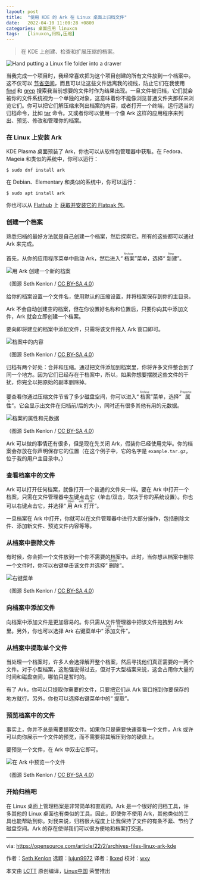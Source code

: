 ```yaml
---
layout: post
title:	"使用 KDE 的 Ark 在 Linux 桌面上归档文件"
date:	2022-04-10 11:00:28 +0800 
categories:	桌面应用 linuxcn 
tags:	[linuxcn,归档,压缩]
---
```




> 
> 在 KDE 上创建、检查和扩展压缩的档案。
> 
> 
> 


![](/Asserts/Images/album/202204/10/110019yfqsy4hel2jqhs8h.jpg "Hand putting a Linux file folder into a drawer")


当我完成一个项目时，我经常喜欢把为这个项目创建的所有文件放到一个档案中。这不仅可以 [节省空间](https://opensource.com/article/21/11/linux-commands-convert-files)，而且可以让这些文件远离我的视线，防止它们在我使用 [find](https://opensource.com/article/21/9/linux-find-command) 和 [grep](https://opensource.com/article/21/3/grep-cheat-sheet) 搜索我当前想要的文件时作为结果出现。一旦文件被归档，它们就会被你的文件系统视为一个单独的对象，这意味着你不能像浏览普通文件夹那样来浏览它们。你可以把它们解压缩来列出档案的内容，或者打开一个终端，运行适当的归档命令，比如 [tar](https://opensource.com/article/17/7/how-unzip-targz-file) 命令。又或者你可以使用一个像 Ark 这样的应用程序来列出、预览、修改和管理你的档案。


### 在 Linux 上安装 Ark


KDE Plasma 桌面预装了 Ark，你也可以从软件包管理器中获取。在 Fedora、Mageia 和类似的系统中，你可以运行：



```
$ sudo dnf install ark

```

在 Debian、Elementary 和类似的系统中，你可以运行：



```
$ sudo apt install ark

```

你也可以从 [Flathub](https://flathub.org/apps/details/org.kde.ark) 上 [获取并安装它的 Flatpak 包](https://opensource.com/article/21/11/install-flatpak-linux)。


### 创建一个档案


熟悉归档的最好方法就是自己创建一个档案，然后探索它。所有的这些都可以通过 Ark 来完成。


首先，从你的应用程序菜单中启动 Ark，然后进入“<ruby> 档案 <rt>  Archive </rt></ruby>”菜单，选择“<ruby> 新建 <rt>  New </rt></ruby>”。


![用 Ark 创建一个新的档案](/Asserts/Images/album/202204/10/110030bnqqlkaaanlziall.jpg "Creating a new archive in Ark")


（图源 Seth Kenlon / [CC BY-SA 4.0](https://creativecommons.org/licenses/by-sa/4.0/)）


给你的档案设置一个文件名，使用默认的压缩设置，并将档案保存到你的主目录。


Ark 不会自动创建空的档案，但在你设置好名称和位置后，只要你向其中添加文件，Ark 就会立即创建一个档案。


要向即将建立的档案中添加文件，只需将该文件拖入 Ark 窗口即可。


![档案中的内容](/Asserts/Images/album/202204/10/110030xfedf9hnxkfe9yhe.jpg "Items in an archive")


（图源 Seth Kenlon / [CC BY-SA 4.0](https://creativecommons.org/licenses/by-sa/4.0/)）


归档有两个好处：合并和压缩。通过把文件添加到档案里，你将许多文件整合到了同一个地方。因为它们已经存在于档案中，所以，如果你想要摆脱这些文件的干扰，你完全以把原始的副本删除掉。


要查看你通过压缩文件节省了多少磁盘空间，你可以进入“<ruby> 档案 <rt>  Archive </rt></ruby>”菜单，选择“<ruby> 属性 <rt>  Properties </rt></ruby>”。它会显示出文件在归档前/后的大小，同时还有很多其他有用的元数据。


![档案的属性和元数据](/Asserts/Images/album/202204/10/110031r88zum6lialz7aqm.jpg "Archive properties and metadata")


（图源 Seth Kenlon / [CC BY-SA 4.0](https://creativecommons.org/licenses/by-sa/4.0/)）


Ark 可以做的事情还有很多，但是现在先关闭 Ark，假装你已经使用完毕。你的档案会存放在你声明保存它的位置（在这个例子中，它的名字是 `example.tar.gz`，位于我的用户主目录中。）


### 查看档案中的文件


Ark 可以打开任何档案，就像打开一个普通的文件夹一样。要在 Ark 中打开一个档案，只需在文件管理器中左键点击它（单击/双击，取决于你的系统设置）。你也可以右键点击它，并选择“<ruby> 用 Ark 打开 <rt>  Open with Ark </rt></ruby>”。


一旦档案在 Ark 中打开，你就可以在文件管理器中进行大部分操作，包括删除文件、添加新文件、预览文件内容等等。


### 从档案中删除文件


有时候，你会把一个文件放到一个你不需要的档案中。此时，当你想从档案中删除一个文件时，你可以右键单击该文件并选择“<ruby> 删除 <rt>  Delete </rt></ruby>”。


![右键菜单](/Asserts/Images/album/202204/10/110031uxhn9hhlsnlxhnnh.jpg "Right-click menu")


（图源 Seth Kenlon / [CC BY-SA 4.0](https://creativecommons.org/licenses/by-sa/4.0/)）


### 向档案中添加文件


向档案中添加文件是更加容易的。你只需从文件管理器中把该文件拖拽到 Ark 里。另外，你也可以选择 Ark 右键菜单中“<ruby> 添加文件 <rt>  Add Files </rt></ruby>”。


### 从档案中提取单个文件


当处理一个档案时，许多人会选择解开整个档案，然后寻找他们真正需要的一两个文件。对于小型档案，这勉强说得过去，但对于大型档案来说，这会占用你大量的时间和磁盘空间，哪怕只是暂时的。


有了 Ark，你可以只提取你需要的文件，只要把它们从 Ark 窗口拖到你要保存的地方就行。另外，你也可以选择右键菜单中的“<ruby> 提取 <rt>  Extract </rt></ruby>”。


### 预览档案中的文件


事实上，你并不总是需要提取文件。如果你只是需要快速查看一个文件，Ark 或许可以向你展示一个文件的预览，而不需要将其解压到你的硬盘上。


要预览一个文件，在 Ark 中双击它即可。


![在 Ark 中预览一个文件](/Asserts/Images/album/202204/10/110032iza1ep55e0iqbzjq.jpg "Previewing a file in Ark")


（图源 Seth Kenlon / [CC BY-SA 4.0](https://creativecommons.org/licenses/by-sa/4.0/)）


### 开始归档吧


在 Linux 桌面上管理档案是非常简单和直观的。Ark 是一个很好的归档工具，许多其他的 Linux 桌面也有类似的工具。因此，即使你不使用 Ark，其他类似的工具也能帮助到你。对我来说，归档很大程度上让我保持了文件的有条不紊、节约了磁盘空间。Ark 的存在使得我们可以很方便地和档案打交道。




---


via: <https://opensource.com/article/22/2/archives-files-linux-ark-kde>


作者：[Seth Kenlon](https://opensource.com/users/seth) 选题：[lujun9972](https://github.com/lujun9972) 译者：[lkxed](https://github.com/lkxed) 校对：[wxy](https://github.com/wxy)


本文由 [LCTT](https://github.com/LCTT/TranslateProject) 原创编译，[Linux中国](https://linux.cn/) 荣誉推出
